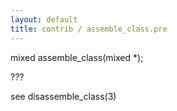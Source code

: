 ```yaml
---
layout: default
title: contrib / assemble_class.pre
---
```


mixed assemble_class(mixed \*);

???

see disassemble_class(3)
